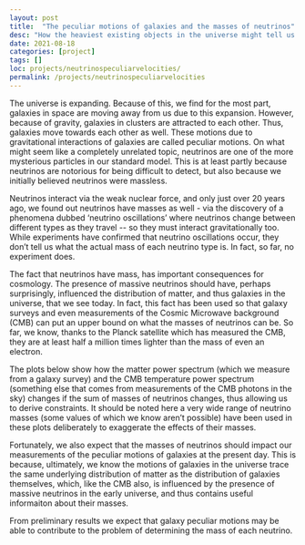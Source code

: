 ```yaml
---
layout: post
title:  "The peculiar motions of galaxies and the masses of neutrinos"
desc: "How the heaviest existing objects in the universe might tell us about the masses of one of the lightest particles in the Standard Model"
date: 2021-08-18
categories: [project]
tags: []
loc: projects/neutrinospeculiarvelocities/
permalink: /projects/neutrinospeculiarvelocities
---
```


The universe is expanding. Because of this, we find for the most part, galaxies in space are moving away from us due to this expansion. However, because of gravity, galaxies in clusters are attracted to each other. Thus, galaxies move towards each other as well. These motions due to gravitational interactions of galaxies are called peculiar motions. 
On what might seem like a completely unrelated topic, neutrinos are one of the more mysterious particles in our standard model. This is at least partly because neutrinos are notorious for being difficult to detect, but also because we initially believed neutrinos were massless. 

Neutrinos interact via the weak nuclear force, and only just over 20 years ago, we found out neutrinos have masses as well - via the discovery of a phenomena dubbed ‘neutrino oscillations’ where neutrinos change between different types as they travel -- so they must interact gravitationally too. While experiments have confirmed that neutrino oscillations occur, they don’t tell us what the actual mass of each neutrino type is. In fact, so far, no experiment does.

The fact that neutrinos have mass, has important consequences for cosmology. The presence of massive neutrinos should have, perhaps surprisingly, influenced the distribution of matter, and thus galaxies in the universe, that we see today. In fact, this fact has been used so that galaxy surveys and even measurements of the Cosmic Microwave background (CMB) can put an upper bound on what the masses of neutrinos can be. So far, we know, thanks to the Planck satellite which has measured the CMB, they are at least half a million times lighter than the mass of even an electron. 

The plots below show how the matter power spectrum (which we measure from a galaxy survey) and the CMB temperature power spectrum (something else that comes from measurements of the CMB photons in the sky) changes if the sum of masses of neutrinos changes, thus allowing us to derive constraints. It should be noted here a very wide range of neutrino masses (some values of which we know aren’t possible) have been used in these plots deliberately to exaggerate the effects of their masses.

Fortunately, we also expect that the masses of neutrinos should impact our measurements of the peculiar motions of galaxies at the present day. This is because, ultimately, we know the motions of galaxies in the universe trace the same underlying distribution of matter as the distribution of galaxies themselves, which, like the CMB also, is influenced by the presence of massive neutrinos in the early universe, and thus contains useful informaiton about their masses.

From preliminary results we expect that galaxy peculiar motions may be able to contribute to the problem of determining the mass of each neutrino.

